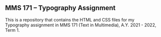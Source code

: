 ## MMS 171 – Typography Assignment

This is a repository that contains the HTML and CSS files for my Typography assignment in MMS 171 (Text in Multimedia), A.Y. 2021 - 2022, Term 1.
